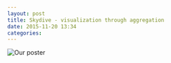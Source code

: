 ```yaml
---
layout: post
title: Skydive - visualization through aggregation
date: 2015-11-20 13:34 
categories: 
---
```


![Our poster]({{site.url}}/files/SKYDIVE-LDAV-2015-Poster-mini.png)
